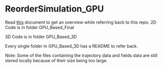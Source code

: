 # ReorderSimulation_GPU

Read [this](https://docs.google.com/document/d/1rbEWf1lX-9h8otXMlX9OXkP_hpeAQFf3WwkXRBrK0PE/edit?tab=t.0) document to get an overview while referring back to this repo.
2D Code is in folder GPU_Based_Final

3D Code is in folder GPU_Based_3D

Every single folder in GPU_Based_3D has a README to refer back.

Note: Some of the files containing the trajectory data and fields data are still stored locally because of their size being too large.
